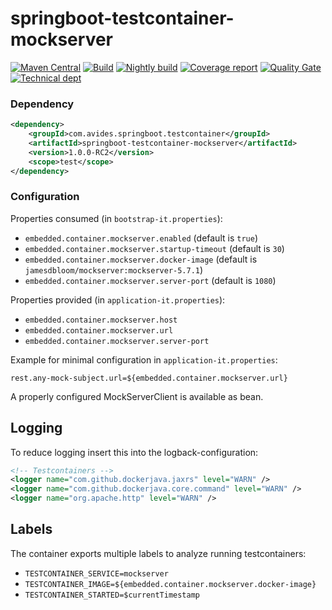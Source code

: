 # springboot-testcontainer-mockserver

[![Maven Central](https://img.shields.io/maven-metadata/v/http/central.maven.org/maven2/com/avides/springboot/testcontainer/springboot-testcontainer-mockserver/maven-metadata.xml.svg)](https://search.maven.org/#search%7Cgav%7C1%7Cg%3A%22com.avides.springboot.testcontainer%22%20AND%20a%3A%22springboot-testcontainer-mockserver%22)
[![Build](https://github.com/springboot-testcontainer/springboot-testcontainer-mockserver/workflows/release/badge.svg)](https://github.com/springboot-testcontainer/springboot-testcontainer-mockserver/actions)
[![Nightly build](https://github.com/springboot-testcontainer/springboot-testcontainer-mockserver/workflows/nightly/badge.svg)](https://github.com/springboot-testcontainer/springboot-testcontainer-mockserver/actions)
[![Coverage report](https://sonarcloud.io/api/project_badges/measure?project=springboot-testcontainer_springboot-testcontainer-mockserver&metric=coverage)](https://sonarcloud.io/dashboard?id=springboot-testcontainer_springboot-testcontainer-mockserver)
[![Quality Gate](https://sonarcloud.io/api/project_badges/measure?project=springboot-testcontainer_springboot-testcontainer-mockserver&metric=alert_status)](https://sonarcloud.io/dashboard?id=springboot-testcontainer_springboot-testcontainer-mockserver)
[![Technical dept](https://sonarcloud.io/api/project_badges/measure?project=springboot-testcontainer_springboot-testcontainer-mockserver&metric=sqale_index)](https://sonarcloud.io/dashboard?id=springboot-testcontainer_springboot-testcontainer-mockserver)

### Dependency
```xml
<dependency>
	<groupId>com.avides.springboot.testcontainer</groupId>
	<artifactId>springboot-testcontainer-mockserver</artifactId>
	<version>1.0.0-RC2</version>
	<scope>test</scope>
</dependency>
```

### Configuration
Properties consumed (in `bootstrap-it.properties`):
- `embedded.container.mockserver.enabled` (default is `true`)
- `embedded.container.mockserver.startup-timeout` (default is `30`)
- `embedded.container.mockserver.docker-image` (default is `jamesdbloom/mockserver:mockserver-5.7.1`)
- `embedded.container.mockserver.server-port` (default is `1080`)

Properties provided (in `application-it.properties`):
- `embedded.container.mockserver.host`
- `embedded.container.mockserver.url`
- `embedded.container.mockserver.server-port`

Example for minimal configuration in `application-it.properties`:
```
rest.any-mock-subject.url=${embedded.container.mockserver.url}
```

A properly configured MockServerClient is available as bean.

## Logging
To reduce logging insert this into the logback-configuration:
```xml
<!-- Testcontainers -->
<logger name="com.github.dockerjava.jaxrs" level="WARN" />
<logger name="com.github.dockerjava.core.command" level="WARN" />
<logger name="org.apache.http" level="WARN" />
```

## Labels
The container exports multiple labels to analyze running testcontainers:
- `TESTCONTAINER_SERVICE=mockserver`
- `TESTCONTAINER_IMAGE=${embedded.container.mockserver.docker-image}`
- `TESTCONTAINER_STARTED=$currentTimestamp`
